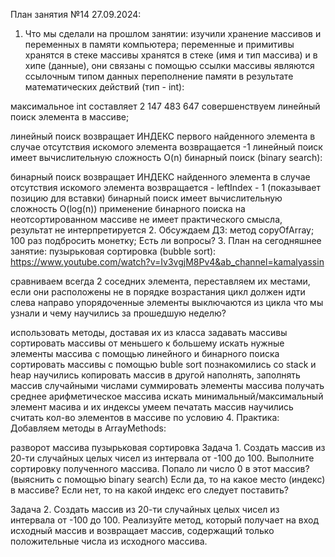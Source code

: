 План занятия №14 27.09.2024:
1. Что мы сделали на прошлом занятии:
   изучили хранение массивов и переменных в памяти компьютера;
   переменные и примитивы хранятся в стеке
   массивы хранятся в стеке (имя и тип массива) и в хипе (данные), они связаны с помощью ссылки
   массивы являются ссылочным типом данных
   переполнение памяти в результате математических действий (тип - int):

максимальное int составляет 2 147 483 647
совершенствуем линейный поиск элемента в массиве;

линейный поиск возвращает ИНДЕКС первого найденного элемента
в случае отсутствия искомого элемента возвращается -1
линейный поиск имеет вычислительную сложность O(n)
бинарный поиск (binary search):

бинарный поиск возвращает ИНДЕКС найденного элемента
в случае отсутствия искомого элемента возвращается - leftIndex - 1 (показывает позицию для вставки)
бинарный поиск имеет вычислительную сложность O(log(n))
применение бинарного поиска на неотсортированном массиве не имеет практического смысла, результат не интерпретируется
2. Обсуждаем ДЗ:
   метод copyOfArray;
   100 раз подбросить монетку;
   Есть ли вопросы?
3. План на сегодняшнее занятие:
   пузырьковая сортировка (bubble sort): https://www.youtube.com/watch?v=Iv3vgjM8Pv4&ab_channel=kamalyassin

сравниваем всегда 2 соседних элемента, переставляем их местами, если они расположены не в порядке возрастания
цикл должен идти слева направо
упорядоченные элементы выключаются из цикла
что мы узнали и чему научились за прошедшую неделю?

использовать методы, доставая их из класса
задавать массивы
сортировать массивы от меньшего к большему
искать нужные элементы массива с помощью линейного и бинарного поиска
сортировать массивы с помощью buble sort
познакомились со stack и heap
научились копировать массив в другой
наполнять, заполнять массив случайными числами
суммировать элементы массива
получать среднее арифметическое массива
искать минимальный/максимальный элемент масива и их индексы
умеем печатать массив
научились считать кол-во элементов в массиве по условию
4. Практика:
   Добавляем методы в ArrayMethods:

разворот массива
пузырьковая сортировка
Задача 1. Создать массив из 20-ти случайных целых чисел из интервала от -100 до 100. Выполните сортировку полученного массива. Попало ли число 0 в этот массив? (выяснить с помощью binary search) Если да, то на какое место (индекс) в массиве? Если нет, то на какой индекс его следует поставить?

Задача 2. Создать массив из 20-ти случайных целых чисел из интервала от -100 до 100. Реализуйте метод, который получает на вход исходный массив и возвращает массив, содержащий только положительные числа из исходного массива.
